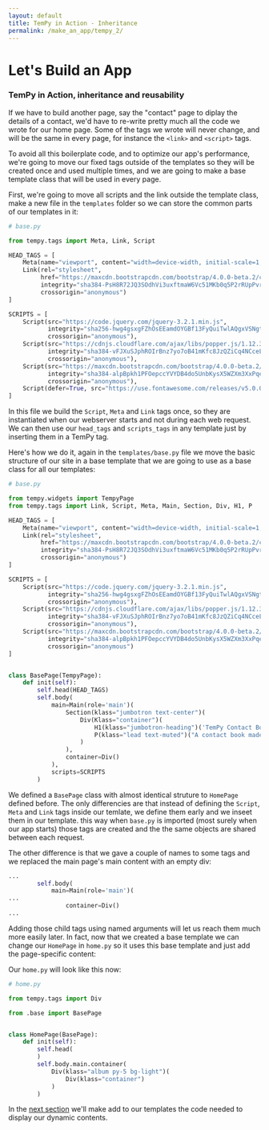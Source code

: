```yaml
---
layout: default
title: TemPy in Action - Inheritance
permalink: /make_an_app/tempy_2/
---
```


# Let's Build an App

### TemPy in Action, inheritance and reusability

If we have to build another page, say the "contact" page to diplay the details of a contact, we'd have to re-write pretty much all the code we wrote for our home page. Some of the tags we wrote will never change, and will be the same in every page, for instance the `<link>` and `<script>` tags.

To avoid all this boilerplate code, and to optimize our app's performance, we're going to move our fixed tags outside of the templates so they will be created once and used multiple times, and we are going to make a base template class that will be used in every page.

First, we're going to move all scripts and the link outside the template class, make a new file in the `templates` folder so we can store the common parts of our templates in it:

```python
# base.py

from tempy.tags import Meta, Link, Script

HEAD_TAGS = [
    Meta(name="viewport", content="width=device-width, initial-scale=1, shrink-to-fit=no"),
    Link(rel="stylesheet",
         href="https://maxcdn.bootstrapcdn.com/bootstrap/4.0.0-beta.2/css/bootstrap.min.css",
         integrity="sha384-PsH8R72JQ3SOdhVi3uxftmaW6Vc51MKb0q5P2rRUpPvrszuE4W1povHYgTpBfshb",
         crossorigin="anonymous")
]

SCRIPTS = [
    Script(src="https://code.jquery.com/jquery-3.2.1.min.js",
           integrity="sha256-hwg4gsxgFZhOsEEamdOYGBf13FyQuiTwlAQgxVSNgt4=",
           crossorigin="anonymous"),
    Script(src="https://cdnjs.cloudflare.com/ajax/libs/popper.js/1.12.3/umd/popper.min.js",
           integrity="sha384-vFJXuSJphROIrBnz7yo7oB41mKfc8JzQZiCq4NCceLEaO4IHwicKwpJf9c9IpFgh",
           crossorigin="anonymous"),
    Script(src="https://maxcdn.bootstrapcdn.com/bootstrap/4.0.0-beta.2/js/bootstrap.min.js",
           integrity="sha384-alpBpkh1PFOepccYVYDB4do5UnbKysX5WZXm3XxPqe5iKTfUKjNkCk9SaVuEZflJ",
           crossorigin="anonymous"),
    Script(defer=True, src="https://use.fontawesome.com/releases/v5.0.0/js/all.js")
]
```

In this file we build the `Script`, `Meta` and `Link` tags once, so they are instantiated when our webserver starts and not during each web request. We can then use our `head_tags` and `scripts_tags` in any template just by inserting them in a TemPy tag.

Here's how we do it, again in the `templates/base.py` file we move the basic structure of our site in a base template that we are going to use as a base class for all our templates:

```python
# base.py

from tempy.widgets import TempyPage
from tempy.tags import Link, Script, Meta, Main, Section, Div, H1, P

HEAD_TAGS = [
    Meta(name="viewport", content="width=device-width, initial-scale=1, shrink-to-fit=no"),
    Link(rel="stylesheet",
         href="https://maxcdn.bootstrapcdn.com/bootstrap/4.0.0-beta.2/css/bootstrap.min.css",
         integrity="sha384-PsH8R72JQ3SOdhVi3uxftmaW6Vc51MKb0q5P2rRUpPvrszuE4W1povHYgTpBfshb",
         crossorigin="anonymous")
]

SCRIPTS = [
    Script(src="https://code.jquery.com/jquery-3.2.1.min.js",
           integrity="sha256-hwg4gsxgFZhOsEEamdOYGBf13FyQuiTwlAQgxVSNgt4=",
           crossorigin="anonymous"),
    Script(src="https://cdnjs.cloudflare.com/ajax/libs/popper.js/1.12.3/umd/popper.min.js",
           integrity="sha384-vFJXuSJphROIrBnz7yo7oB41mKfc8JzQZiCq4NCceLEaO4IHwicKwpJf9c9IpFgh",
           crossorigin="anonymous"),
    Script(src="https://maxcdn.bootstrapcdn.com/bootstrap/4.0.0-beta.2/js/bootstrap.min.js",
           integrity="sha384-alpBpkh1PFOepccYVYDB4do5UnbKysX5WZXm3XxPqe5iKTfUKjNkCk9SaVuEZflJ",
           crossorigin="anonymous")
]


class BasePage(TempyPage):
    def init(self):
        self.head(HEAD_TAGS)
        self.body(
            main=Main(role='main')(
                Section(klass="jumbotron text-center")(
                    Div(Klass="container")(
                        H1(klass="jumbotron-heading")('TemPy Contact Book'),
                        P(klass="lead text-muted")("A contact book made with TemPy."),
                    )
                ),
                container=Div()
            ),
            scripts=SCRIPTS
        )
```

We defined a `BasePage` class with almost identical struture to `HomePage` defined before. The only differencies are that instead of defining the `Script`, `Meta` and `Link` tags inside our temlate, we define them early and we inseet them in our template. this way when `base.py` is imported (most surely when our app starts) those tags are created and the the same objects are shared between each request.

The other difference is that we gave a couple of names to some tags and we replaced the main page's main content with an empty div:

```python
...
        self.body(
            main=Main(role='main')(
...
                container=Div()
...
```

Adding those child tags using named arguments will let us reach them much more easily later. In fact, now that we created a base template we can change our `HomePage` in `home.py` so it uses this base template and just add the page-specific content:

Our `home.py` will look like this now:

```python
# home.py

from tempy.tags import Div

from .base import BasePage


class HomePage(BasePage):
    def init(self):
        self.head(
        )
        self.body.main.container(
            Div(klass="album py-5 bg-light")(
                Div(klass="container")
            )
        )
```

In the [next section](../tempy_3/) we'll make add to our templates the code needed to display our dynamic contents.
